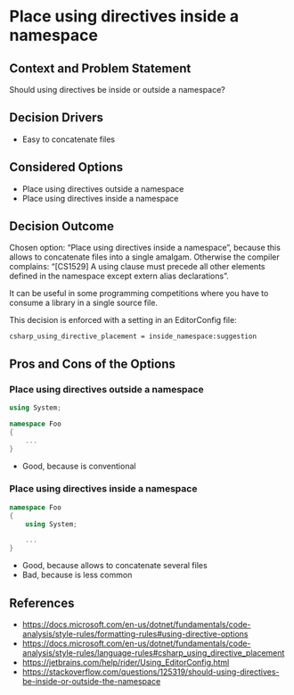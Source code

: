 # Place using directives inside a namespace

## Context and Problem Statement

Should using directives be inside or outside a namespace?

## Decision Drivers

* Easy to concatenate files

## Considered Options

* Place using directives outside a namespace
* Place using directives inside a namespace

## Decision Outcome

Chosen option: “Place using directives inside a namespace”, because this allows to concatenate files into a single amalgam. Otherwise the compiler complains: “[CS1529] A using clause must precede all other elements defined in the namespace except extern alias declarations”.

It can be useful in some programming competitions where you have to consume a library in a single source file.

This decision is enforced with a setting in an EditorConfig file:

    csharp_using_directive_placement = inside_namespace:suggestion

## Pros and Cons of the Options

### Place using directives outside a namespace

```cs
using System;

namespace Foo
{
    ...
}
```

* Good, because is conventional

### Place using directives inside a namespace

```cs
namespace Foo
{
    using System;

    ...
}
```

* Good, because allows to concatenate several files
* Bad, because is less common

## References

* https://docs.microsoft.com/en-us/dotnet/fundamentals/code-analysis/style-rules/formatting-rules#using-directive-options
* https://docs.microsoft.com/en-us/dotnet/fundamentals/code-analysis/style-rules/language-rules#csharp_using_directive_placement
* https://jetbrains.com/help/rider/Using_EditorConfig.html
* https://stackoverflow.com/questions/125319/should-using-directives-be-inside-or-outside-the-namespace
